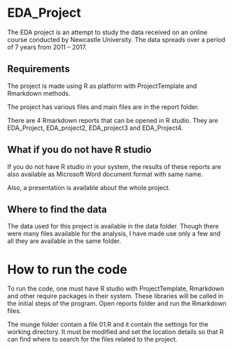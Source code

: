 # EDA_Project

The EDA project is an attempt to study the data received on an online course conducted by Newcastle University. The data spreads over a period of 7 years from 2011 – 2017. 

## Requirements 

The project is made using R as platform with ProjectTemplate and Rmarkdown methods. 

The project has various files and main files are in the report folder. 

There are 4 Rmarkdown reports that can be opened in R studio.  They are EDA_Project, EDA_project2, EDA_project3 and EDA_Project4. 

## What if you do not have R studio

If you do not have R studio in your system, the results of these reports are also available as Microsoft Word document format with same name.

Also, a presentation is available about the whole project.

## Where to find the data

The data used for this project is available in the data folder. Though there were many files available for the analysis, I have made use only a few and all they are available in the same folder. 


# How to run the code
To run the code, one must have R studio with ProjectTemplate, Rmarkdown and other require packages in their system. These libraries will be called in the initial steps of the program. 
Open reports folder and run the Rmarkdown files. 

The munge folder contain a file 01.R and it contain the settings for the working directory.  It must be modified and set the location details so that R can find where to search for the files related to the project.


